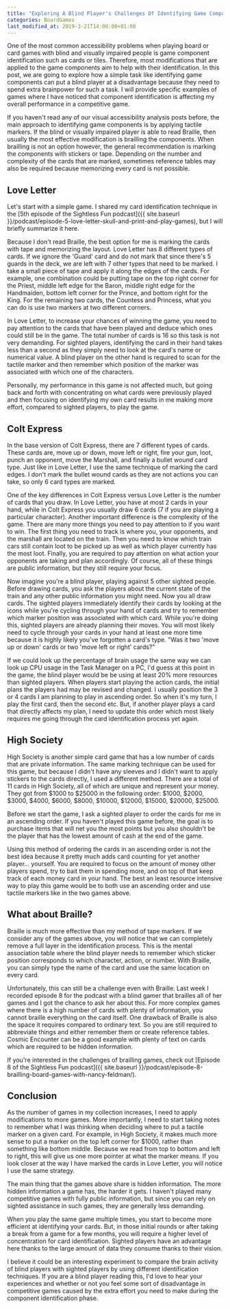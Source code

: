 ```yaml
---
title: "Exploring A Blind Player's Challenges Of Identifying Game Components"
categories: BoardGames
last_modified_at: 2019-3-21T14:00:00+01:00
---
```

One of the most common accessibility problems when playing board or card games with blind and visually impaired people is game component identification such as cards or tiles. Therefore, most modifications that are applied to the game components aim to help with their identification. In this post, we are going to explore how a simple task like identifying game components can put a blind player at a disadvantage because they need to spend extra brainpower for such a task. I will provide specific examples of games where I have noticed that component identification is affecting my overall performance in a competitive game. 

If you haven't read any of our visual accessibility analysis posts before, the main approach to identifying game components is by applying tactile markers. If the blind or visually impaired player is able to read Braille, then usually the most effective modification is brailling the components. When brailling is not an option however, the general recommendation is marking the components with stickers or tape. Depending on the number and complexity of the cards that are marked, sometimes reference tables may also be required because memorizing every card is not possible. 

## Love Letter

Let's start with a simple game. I shared my card identification technique in the [5th episode of the Sightless Fun podcast]({{ site.baseurl }}/podcast/episode-5-love-letter-skull-and-print-and-play-games), but I will briefly summarize it here.

Because I don't read Braille, the best option for me is marking the cards with tape and memorizing the layout. Love Letter has 8 different types of cards. If we ignore the 'Guard' card and do not mark that since there's 5 guards in the deck, we are left with 7 other types that need to be marked. I take a small piece of tape and apply it along the edges of the cards. For example, one combination could be putting tape on the top right corner for the Priest, middle left edge for the Baron, middle right edge for the Handmaiden, bottom left corner for the Prince, and bottom right for the King. For the remaining two cards, the Countess and Princess, what you can do is use two markers at two different corners. 

In Love Letter, to increase your chances of winning the game, you need to pay attention to the cards that have been played and deduce which ones could still be in the game. The total number of cards is 16 so this task is not very demanding. For sighted players, identifying the card in their hand takes less than a second as they simply need to look at the card's name or numerical value. A blind player on the other hand is required to scan for the tactile marker and then remember which position of the marker was associated with which one of the characters.

Personally, my performance in this game is not affected much, but going back and forth with concentrating on what cards were previously played and then focusing on identifying my own card results in me making more effort, compared to sighted players, to play the game.

## Colt Express

In the base version of Colt Express, there are 7 different types of cards. These cards are, move up or down, move left or right, fire your gun, loot, punch an opponent, move the Marshall, and finally a bullet wound card type. Just like in Love Letter, I use the same technique of marking the card edges. I don't mark the bullet wound cards as they are not actions you can take, so only 6 card types are marked. 

One of the key differences in Colt Express versus Love Letter is the number of cards that you draw. In Love Letter, you have at most 2 cards in your hand, while in Colt Express you usually draw 6 cards (7 if you are playing a particular character). Another important difference is the complexity of the game. There are many more things you need to pay attention to if you want to win. The first thing you need to track is where you, your opponents, and the marshall are located on the train. Then you need to know which train cars still contain loot to be picked up as well as which player currently has the most loot. Finally, you are required to pay attention on what action your opponents are taking and plan accordingly. Of course, all of these things are public information, but they still require your focus. 

Now imagine you're a blind player, playing against 5 other sighted people. Before drawing cards, you ask the players about the current state of the train and any other public information you might need. Now you all draw cards. The sighted players immediately identify their cards by looking at the icons while you're cycling through your hand of cards and try to remember which marker position was associated with which card. While you're doing this, sighted players are already planning their moves. You will most likely need to cycle through your cards in your hand at least one more time because it is highly likely you've forgotten a card's type. "Was it two 'move up or down' cards or two 'move left or right' cards?" 

If we could look up the percentage of brain usage the same way we can look up CPU usage in the Task Manager on a PC, I'd guess at this point in the game, the blind player would be be using at least 20% more resources than sighted players. When players start playing the action cards, the initial plans the players had may be revised and changed. I usually position the 3 or 4 cards I am planning to play in ascending order. So when it's my turn, I play the first card, then the second etc. But, if another player plays a card that directly affects my plan, I need to update this order which most likely requires me going through the card identification process yet again.

## High Society

High Society is another simple card game that has a low number of cards that are private information. The same marking technique can be used for this game, but because I didn't have any sleeves and I didn't want to apply stickers to the cards directly, I used a different method. There are a total of 11 cards in High Society, all of which are unique and represent your money. They got from $1000 to $25000 in the following order: $1000, $2000, $3000, $4000, $6000, $8000, $10000, $12000, $15000, $20000, $25000.

Before we start the game, I ask a sighted player to order the cards for me in an ascending order. If you haven't played this game before, the goal is to purchase items that will net you the most points but you also shouldn't be the player that has the lowest amount of cash at the end of the game. 

Using this method of ordering the cards in an ascending order is not the best idea because it pretty much adds card counting for yet another player... yourself. You are required to focus on the amount of money other players spend, try to bait them in spending more, and on top of that keep track of each money card in your hand. The best an least resource intensive way to play this game would be to both use an ascending order and use tactile markers like in the two games above. 

## What about Braille?

Braille is much more effective than my method of tape markers. If we consider any of the games above, you will notice that we can completely remove a full layer in the identification process. This is the mental association table where the blind player needs to remember which sticker position corresponds to which character, action, or number. With Braille, you can simply type the name of the card and use the same location on every card.

Unfortunately, this can still be a challenge even with Braille. Last week I recorded episode 8 for the podcast with a blind gamer that brailles all of her games and I got the chance to ask her about this. For more complex games where there is a high number of cards with plenty of information, you cannot braille everything on the card itself. One drawback of Braille is also the space it requires compared to ordinary text. So you are still required to abbreviate things and either remember them or create reference tables. Cosmic Encounter can be a good example with plenty of text on cards which are required to be hidden information.

If you're interested in the challenges of brailling games, check out [Episode 8 of the Sightless Fun podcast]({{ site.baseurl }}/podcast/episode-8-brailling-board-games-with-nancy-feldman/).

## Conclusion

As the number of games in my collection increases, I need to apply modifications to more games. More importantly, I need to start taking notes to remember what I was thinking when deciding where to put a tactile marker on a given card. For example, in High Society, it makes much more sense to put a marker on the top left corner for $1000, rather than something like bottom middle. Because we read from top to bottom and left to right, this will give us one more pointer at what the marker means. If you look closer at the way I have marked the cards in Love Letter, you will notice I use the same strategy.

The main thing that the games above share is hidden information. The more hidden information a game has, the harder it gets. I haven't played many competitive games with fully public information, but since you can rely on sighted assistance in such games, they are generally less demanding.

When you play the same game multiple times, you start to become more efficient at identifying your cards. But, in those initial rounds or after taking a break from a game for a few months, you will require a higher level of concentration for card identification. Sighted players have an advantage here thanks to the large amount of data they consume thanks to their vision.

I believe it could be an interesting experiment to compare the brain activity of blind players with sighted players by using different identification techniques. If you are a blind player reading this, I'd love to hear your experiences and whether or not you feel some sort of disadvantage in competitive games caused by the extra effort you need to make during the component identification phase.